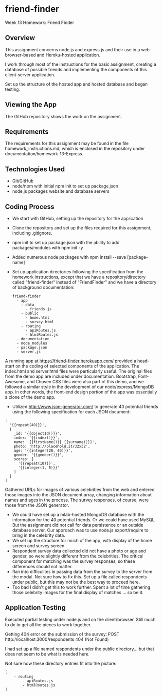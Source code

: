 # friend-finder
Week 13 Homework: Friend Finder

## Overview
This assignment concerns node.js and express.js and their use in a web-browser-based and Heroku-hosted application.

I work through most of the instructions for the basic assignment, creating a database of possible friends and implementing the components of this client-server application. 

Set up the structure of the hosted app and hosted database and began testing. 

## Viewing the App
The GitHub repository shows the work on the assignment. 

## Requirements
The requirements for this assignment may be found in the file homework_instructions.md, which is enclosed in the repository under documentation/homework-13-Express. 

## Technologies Used
* Git/GitHub
* node/npm with initial npm init to set up package.json
* node.js packages website and database servers 

## Coding Process 
* We start with GitHub, setting up the repository for the application 
* Clone the repository and set up the files required for this assignment, including .gitignore. 
* npm init to set up package.json with the ability to add packages/modules with npm init -y
* Added numerous node packages with npm install --save [package-name]
* Set up application directories following the specification from the homework instructions, except that we have a repository/directory called "friend-finder" instead of "FriendFinder" and we have a directory of background documentation:

  ```
  friend-finder
    - app
      - data
        - friends.js
      - public
        - home.html
        - survey.html
      - routing
        - apiRoutes.js
        - htmlRoutes.js
    - documentation
    - node_modules
    - package.json
    - server.js
  ```
A running app at https://friend-finder.herokuapp.com/  provided a head-start on the coding of selected components of the application. The index.html and server.html files were particularly useful. The original files from the demo app are included under documentation. Bootstrap, Font-Awesome, and Chosen CSS files were also part of this demo, and we followed a similar style in the development of our node/express/MongoDB app. In other words, the front-end design portion of the app was essentially a clone of the demo app.


* Utilized http://www.json-generator.com/ to generate 40 potential friends using the following specification for each JSON document:

```
[
  '{{repeat(40)}}',
  {
    _id: '{{objectId()}}',
    index: '{{index()}}',
    name: '{{firstName()}} {{surname()}}',
    photo: 'http://placehold.it/32x32',
    age: '{{integer(20, 40)}}',
    gender: '{{gender()}}',
    scores: [
      '{{repeat(10)}}',
      '{{integer(1, 5)}}'
    ]
  }
]
```
Gathered URLs for images of various celebrities from the web and entered those images into the JSON document array, changing information about names and ages in the process. The survey responses, of course, were those from the JSON generator. 
* We could have set up a mlab-hosted MongoDB database with the information for the 40 potential friends. Or we could have used MySQL. But the assignment did not call for data persistence or an outside database server. Our approach was to use node.js export/require to bring in the celebrity data.
* We set up the structure for much of the app, with display of the home screen and survey screen. 
* Respondent survey data collected did not have a photo or age and gender, so were slightly different from the celebrities. The critical component for matching was the survey responses, so these differences should not matter.
* Ran into difficulites in passing data from the survey to the server from the modal. Not sure how to fix this. Set up a file called respondents under public, but this may not be the best way to proceed here. 
* Too bad I didn't get this to work further. Spent a lot of time gathering those celebrity images for the final display of matches.... so be it.
  

## Application Testing
Executed partial testing under node.js and on the client/browser. Still much to do to get all the pieces to work together.

Getting 404 error on the submission of the survey:
POST http://localhost:3000/respondents 404 (Not Found)

I had set up a file named respondents under the public directory... but that does not seem to be what is needed here. 

Not sure how these directory entries fit into the picture:
```
[
	- routing
        - apiRoutes.js
        - htmlRoutes.js
]
```